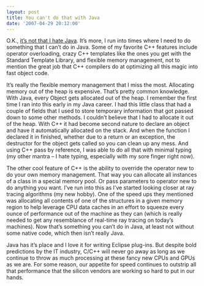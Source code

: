 ```yaml
---
layout: post
title: You can't do that with Java
date: '2007-04-29 20:12:00'
---
```



O.K., [it’s not that I hate Java](http://cdtdoug.blogspot.com/2007/04/f3-cdt-wunder-key.html). It’s more, I run into times where I need to do something that I can’t do in Java. Some of my favorite C++ features include operator overloading, crazy C++ templates like the ones you get with the Standard Template Library, and flexible memory management, not to mention the great job that C++ compilers do at optimizing all this magic into fast object code.

It’s really the flexible memory management that I miss the most. Allocating memory out of the heap is expensive. That’s pretty common knowledge. With Java, every Object gets allocated out of the heap. I remember the first time I ran into this early in my Java career. I had this little class that had a couple of fields that I used to store temporary information that got passed down to some other methods. I couldn’t believe that I had to allocate it out of the heap. With C++ it had become second nature to declare an object and have it automatically allocated on the stack. And when the function I declared it in finished, whether due to a return or an exception, the destructor for the object gets called so you can clean up any mess. And using C++ pass by reference, I was able to do all that with minimal typing (my other mantra – I hate typing, especially with my sore finger right now).

The other cool feature of C++ is the ability to override the operator new to do your own memory management. That way you can allocate all instances of a class in a special memory pool. Or pass parameters to operator new to do anything you want. I’ve run into this as I’ve started looking closer at ray tracing algorithms (my new hobby). One of the speed ups they mentioned was allocating all contents of one of the structures in a given memory region to help leverage CPU data caches in an effort to squeeze every ounce of performance out of the machine as they can (which is really needed to get any resemblance of real-time ray tracing on today’s machines). Now that’s something you can’t do in Java, at least not without some native code, which then isn’t really Java.

Java has it’s place and I love it for writing Eclipse plug-ins. But despite bold predictions by the IT industry, C/C++ will never go away as long as we continue to throw as much processing at these fancy new CPUs and GPUs as we are. For some reason, our appetite for speed continues to outstrip all that performance that the silicon vendors are working so hard to put in our hands.


